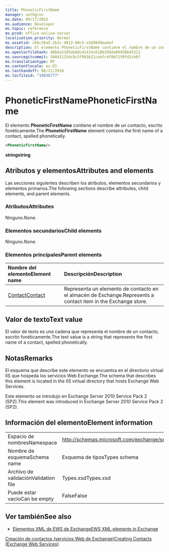 ```yaml
---
title: PhoneticFirstName
manager: sethgros
ms.date: 09/17/2015
ms.audience: Developer
ms.topic: reference
ms.prod: office-online-server
localization_priority: Normal
ms.assetid: c66c28a5-1b2c-4913-b0c5-e3d9849aa4af
description: El elemento PhoneticFirstName contiene el nombre de un contacto, escrito fonéticamente.
ms.openlocfilehash: 48bba2105deb0c41414c618b399da09458645312
ms.sourcegitcommit: 34041125dc8c5f993b21cebfc4f8b72f0fd2cb6f
ms.translationtype: MT
ms.contentlocale: es-ES
ms.lasthandoff: 06/11/2018
ms.locfileid: "19836777"
---
```

# <a name="phoneticfirstname"></a><span data-ttu-id="a39f4-103">PhoneticFirstName</span><span class="sxs-lookup"><span data-stu-id="a39f4-103">PhoneticFirstName</span></span>

<span data-ttu-id="a39f4-104">El elemento **PhoneticFirstName** contiene el nombre de un contacto, escrito fonéticamente.</span><span class="sxs-lookup"><span data-stu-id="a39f4-104">The **PhoneticFirstName** element contains the first name of a contact, spelled phonetically.</span></span> 
  
```XML
<PhoneticFirstName/>
```

 <span data-ttu-id="a39f4-105">**string**</span><span class="sxs-lookup"><span data-stu-id="a39f4-105">**string**</span></span>
## <a name="attributes-and-elements"></a><span data-ttu-id="a39f4-106">Atributos y elementos</span><span class="sxs-lookup"><span data-stu-id="a39f4-106">Attributes and elements</span></span>

<span data-ttu-id="a39f4-107">Las secciones siguientes describen los atributos, elementos secundarios y elementos primarios.</span><span class="sxs-lookup"><span data-stu-id="a39f4-107">The following sections describe attributes, child elements, and parent elements.</span></span>
  
### <a name="attributes"></a><span data-ttu-id="a39f4-108">Atributos</span><span class="sxs-lookup"><span data-stu-id="a39f4-108">Attributes</span></span>

<span data-ttu-id="a39f4-109">Ninguno.</span><span class="sxs-lookup"><span data-stu-id="a39f4-109">None.</span></span>
  
### <a name="child-elements"></a><span data-ttu-id="a39f4-110">Elementos secundarios</span><span class="sxs-lookup"><span data-stu-id="a39f4-110">Child elements</span></span>

<span data-ttu-id="a39f4-111">Ninguno.</span><span class="sxs-lookup"><span data-stu-id="a39f4-111">None.</span></span>
  
### <a name="parent-elements"></a><span data-ttu-id="a39f4-112">Elementos principales</span><span class="sxs-lookup"><span data-stu-id="a39f4-112">Parent elements</span></span>

|<span data-ttu-id="a39f4-113">**Nombre del elemento**</span><span class="sxs-lookup"><span data-stu-id="a39f4-113">**Element name**</span></span>|<span data-ttu-id="a39f4-114">**Descripción**</span><span class="sxs-lookup"><span data-stu-id="a39f4-114">**Description**</span></span>|
|:-----|:-----|
|[<span data-ttu-id="a39f4-115">Contact</span><span class="sxs-lookup"><span data-stu-id="a39f4-115">Contact</span></span>](contact.md) <br/> |<span data-ttu-id="a39f4-116">Representa un elemento de contacto en el almacén de Exchange.</span><span class="sxs-lookup"><span data-stu-id="a39f4-116">Represents a contact item in the Exchange store.</span></span>  <br/> |
   
## <a name="text-value"></a><span data-ttu-id="a39f4-117">Valor de texto</span><span class="sxs-lookup"><span data-stu-id="a39f4-117">Text value</span></span>

<span data-ttu-id="a39f4-118">El valor de texto es una cadena que representa el nombre de un contacto, escrito fonéticamente.</span><span class="sxs-lookup"><span data-stu-id="a39f4-118">The text value is a string that represents the first name of a contact, spelled phonetically.</span></span>
  
## <a name="remarks"></a><span data-ttu-id="a39f4-119">Notas</span><span class="sxs-lookup"><span data-stu-id="a39f4-119">Remarks</span></span>

<span data-ttu-id="a39f4-120">El esquema que describe este elemento se encuentra en el directorio virtual IIS que hospeda los servicios Web Exchange.</span><span class="sxs-lookup"><span data-stu-id="a39f4-120">The schema that describes this element is located in the IIS virtual directory that hosts Exchange Web Services.</span></span>
  
<span data-ttu-id="a39f4-121">Este elemento se introdujo en Exchange Server 2010 Service Pack 2 (SP2).</span><span class="sxs-lookup"><span data-stu-id="a39f4-121">This element was introduced in Exchange Server 2010 Service Pack 2 (SP2).</span></span>
  
## <a name="element-information"></a><span data-ttu-id="a39f4-122">Información del elemento</span><span class="sxs-lookup"><span data-stu-id="a39f4-122">Element information</span></span>

|||
|:-----|:-----|
|<span data-ttu-id="a39f4-123">Espacio de nombres</span><span class="sxs-lookup"><span data-stu-id="a39f4-123">Namespace</span></span>  <br/> |http://schemas.microsoft.com/exchange/services/2006/types  <br/> |
|<span data-ttu-id="a39f4-124">Nombre de esquema</span><span class="sxs-lookup"><span data-stu-id="a39f4-124">Schema name</span></span>  <br/> |<span data-ttu-id="a39f4-125">Esquema de tipos</span><span class="sxs-lookup"><span data-stu-id="a39f4-125">Types schema</span></span>  <br/> |
|<span data-ttu-id="a39f4-126">Archivo de validación</span><span class="sxs-lookup"><span data-stu-id="a39f4-126">Validation file</span></span>  <br/> |<span data-ttu-id="a39f4-127">Types.xsd</span><span class="sxs-lookup"><span data-stu-id="a39f4-127">Types.xsd</span></span>  <br/> |
|<span data-ttu-id="a39f4-128">Puede estar vacío</span><span class="sxs-lookup"><span data-stu-id="a39f4-128">Can be empty</span></span>  <br/> |<span data-ttu-id="a39f4-129">False</span><span class="sxs-lookup"><span data-stu-id="a39f4-129">False</span></span>  <br/> |
   
## <a name="see-also"></a><span data-ttu-id="a39f4-130">Ver también</span><span class="sxs-lookup"><span data-stu-id="a39f4-130">See also</span></span>



- [<span data-ttu-id="a39f4-131">Elementos XML de EWS de Exchange</span><span class="sxs-lookup"><span data-stu-id="a39f4-131">EWS XML elements in Exchange</span></span>](ews-xml-elements-in-exchange.md)


[<span data-ttu-id="a39f4-132">Creación de contactos (servicios Web de Exchange)</span><span class="sxs-lookup"><span data-stu-id="a39f4-132">Creating Contacts (Exchange Web Services)</span></span>](http://msdn.microsoft.com/library/4845917e-70d1-481c-bbd7-011ec6571789%28Office.15%29.aspx)

